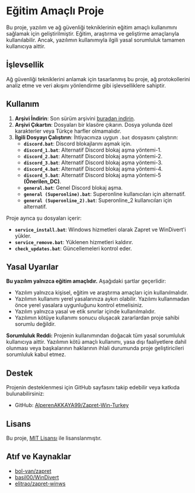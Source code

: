 # Eğitim Amaçlı Proje

Bu proje, yazılım ve ağ güvenliği tekniklerinin eğitim amaçlı kullanımını sağlamak için geliştirilmiştir. Eğitim, araştırma ve geliştirme amaçlarıyla kullanılabilir. Ancak, yazılımın kullanımıyla ilgili yasal sorumluluk tamamen kullanıcıya aittir.

## İşlevsellik

Ağ güvenliği tekniklerini anlamak için tasarlanmış bu proje, ağ protokollerini analiz etme ve veri akışını yönlendirme gibi işlevselliklere sahiptir.

## Kullanım

1. **Arşivi İndirin**: Son sürüm arşivini [buradan indirin](https://github.com/AlperenAKKAYA99/Zapret-Win-Turkey/releases/latest).
2. **Arşivi Çıkartın**: Dosyaları bir klasöre çıkarın. Dosya yolunda özel karakterler veya Türkçe harfler olmamalıdır.
3. **İlgili Dosyayı Çalıştırın**: İhtiyacınıza uygun `.bat` dosyasını çalıştırın:
   - **`discord.bat`**: Discord blokajlarını aşmak için.
   - **`discord_1.bat`**: Alternatif Discord blokaj aşma yöntemi-1.
   - **`discord_2.bat`**: Alternatif Discord blokaj aşma yöntemi-2.
   - **`discord_3.bat`**: Alternatif Discord blokaj aşma yöntemi-3.
   - **`discord_4.bat`**: Alternatif Discord blokaj aşma yöntemi-4.
   - **`discord_5.bat`**: Alternatif Discord blokaj aşma yöntemi-5 **(Önerilen_DC)**.
   - **`general.bat`**: Genel Discord blokaj aşma.
   - **`general (Superonline).bat`**: Superonline kullanıcıları için alternatif.
   - **`general (Superonline_2).bat`**: Superonline_2 kullanıcıları için alternatif.

Proje ayrıca şu dosyaları içerir:
- **`service_install.bat`**: Windows hizmetleri olarak Zapret ve WinDivert'i yükler.
- **`service_remove.bat`**: Yüklenen hizmetleri kaldırır.
- **`check_updates.bat`**: Güncellemeleri kontrol eder.

## Yasal Uyarılar

**Bu yazılım yalnızca eğitim amaçlıdır.** Aşağıdaki şartlar geçerlidir:
- Yazılım yalnızca kişisel, eğitim ve araştırma amaçları için kullanılmalıdır.
- Yazılımın kullanımı yerel yasalarınıza aykırı olabilir. Yazılımı kullanmadan önce yerel yasalara uygunluğunu kontrol etmelisiniz.
- Yazılım yalnızca yasal ve etik sınırlar içinde kullanılmalıdır.
- Yazılımın kötüye kullanımı sonucu oluşacak zararlardan proje sahibi sorumlu değildir.

**Sorumluluk Reddi:** Projenin kullanımından doğacak tüm yasal sorumluluk kullanıcıya aittir. Yazılımın kötü amaçlı kullanımı, yasa dışı faaliyetlere dahil olunması veya başkalarının haklarının ihlali durumunda proje geliştiricileri sorumluluk kabul etmez.

## Destek

Projenin desteklenmesi için GitHub sayfasını takip edebilir veya katkıda bulunabilirsiniz:
- GitHub: [AlperenAKKAYA99/Zapret-Win-Turkey](https://github.com/AlperenAKKAYA99/Zapret-Win-Turkey)

## Lisans

Bu proje, [MIT Lisansı](https://opensource.org/licenses/MIT) ile lisanslanmıştır.

## Atıf ve Kaynaklar

- [bol-van/zapret](https://github.com/bol-van/zapret)
- [basil00/WinDivert](https://github.com/basil00/WinDivert)
- [elitrao/zapret-winws](https://github.com/elitrao/zapret-winws)
